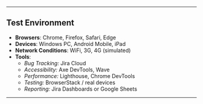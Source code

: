 

---


##  Test Environment  

- **Browsers**: Chrome, Firefox, Safari, Edge  
- **Devices**: Windows PC, Android Mobile, iPad  
- **Network Conditions**: WiFi, 3G, 4G (simulated)  
- **Tools**:  
  - *Bug Tracking:* Jira Cloud  
  - *Accessibility:* Axe DevTools, Wave  
  - *Performance:* Lighthouse, Chrome DevTools  
  - *Testing:* BrowserStack / real devices  
  - *Reporting:* Jira Dashboards or Google Sheets  

---



